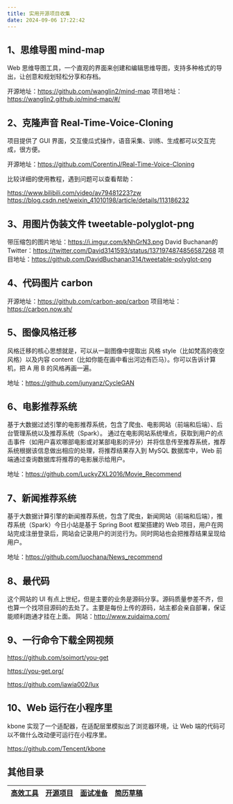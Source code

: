 ```yaml
---
title: 实用开源项目收集
date: 2024-09-06 17:22:42
---
```


## 1、思维导图 mind-map

Web 思维导图工具，一个直观的界面来创建和编辑思维导图，支持多种格式的导出，让创意和规划轻松分享和存档。

开源地址：https://github.com/wanglin2/mind-map
项目地址：https://wanglin2.github.io/mind-map/#/

## 2、克隆声音 Real-Time-Voice-Cloning

项目提供了 GUI 界面，交互傻瓜式操作，语音采集、训练、生成都可以交互完成，很方便。

开源地址：https://github.com/CorentinJ/Real-Time-Voice-Cloning

比较详细的使用教程，遇到问题可以查看帮助：

https://www.bilibili.com/video/av79481223?zw
https://blog.csdn.net/weixin_41010198/article/details/113186232

## 3、用图片伪装文件 tweetable-polyglot-png

带压缩包的图片地址：https://i.imgur.com/kNhGrN3.png
David Buchanan的Twitter：https://twitter.com/David3141593/status/1371974874856587268
项目地址：https://github.com/DavidBuchanan314/tweetable-polyglot-png

## 4、代码图片 carbon

开源地址：https://github.com/carbon-app/carbon
项目地址：https://carbon.now.sh/

## 5、图像风格迁移 

风格迁移的核心思想就是，可以从一副图像中提取出 风格 style（比如梵高的夜空风格）以及内容 content（比如你能在画中看出河边有匹马）。你可以告诉计算机，把 A 用 B 的风格再画一遍。

地址：https://github.com/junyanz/CycleGAN

## 6、电影推荐系统

基于大数据过滤引擎的电影推荐系统，包含了爬虫、电影网站（前端和后端）、后台管理系统以及推荐系统（Spark）。
通过在电影网站系统埋点，获取到用户的点击事件（如用户喜欢哪部电影或对某部电影的评分）并将信息传至推荐系统，推荐系统根据该信息做出相应的处理，将推荐结果存入到 MySQL 数据库中，Web 前端通过查询数据库将推荐的电影展示给用户。

地址：https://github.com/LuckyZXL2016/Movie_Recommend

## 7、新闻推荐系统

基于大数据计算引擎的新闻推荐系统，包含了爬虫，新闻网站（前端和后端），推荐系统（Spark）今日小站是基于 Spring Boot 框架搭建的 Web 项目，用户在网站完成注册登录后，网站会记录用户的浏览行为。同时网站也会把推荐结果呈现给用户。

地址：https://github.com/luochana/News_recommend

## 8、最代码

这个网站的 UI 有点上世纪，但是主要的业务是源码分享。源码质量参差不齐，但也算一个找项目源码的去处了。主要是每份上传的源码，站主都会亲自部署，保证能顺利跑通才挂在上面。
网站：http://www.zuidaima.com/

## 9、一行命令下载全网视频

https://github.com/soimort/you-get

https://you-get.org/

https://github.com/iawia002/lux

## 10、Web 运行在小程序里

kbone 实现了一个适配器，在适配层里模拟出了浏览器环境，让 Web 端的代码可以不做什么改动便可运行在小程序里。

https://github.com/Tencent/kbone

## 其他目录

| [高效工具](../tools/) | [开源项目](../github/) | [面试准备](../interview/) | [简历草稿](../resume/) |
|-------------------|--------------------|-----------------------|--------------------|